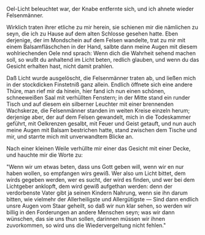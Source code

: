 <a name="63"></a>

Oel-Licht beleuchtet war, der Knabe entfernte sich, und ich
ahnete wieder Felsenmänner.

Wirklich traten ihrer etliche zu mir herein, sie schienen
mir die nämlichen zu seyn, die ich zu Hause auf dem alten
Schlosse gesehen hatte. Eben derjenige, der im Mondschein
auf dem Felsen wandelte, trat zu mir mit einem Balsamfläschchen
in der Hand, salbte dann meine Augen mit diesem 
wohlriechenden Oele nnd sprach: Wenn dich die Wahrheit 
sehend machen soll, so wußt du anhaltend im Licht
beten, redlich glauben, und wenn du das Gesicht erhalten
hast, nicht damit prahlen.

Daß Licht wurde ausgelöscht, die Felsenmänner traten ab,
und ließen mich in der stockdicken Finstetniß ganz allein.
Endlich öffnete sich eine andere Thüre, man rief mir da
hinein, hier fand ich nun einen schönen, schneeweißen Saal
mit verhüllten Fenstern; in der Mitte stand ein runder Tisch
und auf diesem ein silberner Leuchter mit einer brennenden
Wachskerze, die Felsenmänner standen im weiten Kreise
einzeln herum; derjenige aber, der auf dem Felsen gewandelt, 
mich in die Todeskammer geführt, mit Oelkrenzen gesalbt, 
mit Feuer und Geist getauft, und nun auch meine
Augen mit Balsam bestrichen hatte, stand zwischen dem
Tische und mir, und starrte mich mit unverwandtem Blicke an.

Nach einer kleinen Weile verhüllte mir einer das Gesicht
mit einer Decke, und hauchte mir die Worte zu:

"Wenn wir um etwas beten, dass uns Gott geben will,
wenn wir en nur haben wollen, so empfangen wirs gewiß.
Wer also um Licht bittet, dem wirds gegeben werden, wer
es sucht, der wird es finden, und wer bei dem Lichtgeber
anklopft, dem wird gewiß aufgethan werden: denn der verdorbenste 
Vater gibt ja seinen Kindern Nahrung, wenn sie
ihn darum bitten, wie vielmehr der Allerheiligste und Allergütigste 
— Sind dann endlich unsre Augen vom Staar geheilt,
so daß wir nun klar sehen, so werden wir billig in den Forderungen 
an andere Menschen seyn; was wir dann wünschen,
das sie uns thun sollen, darinnen müssen wir ihnen zuvorkommen, 
so wird uns die Wiedervergeltung nicht fehlen."

